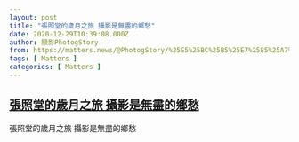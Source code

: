 ```yaml
---
layout: post
title: "張照堂的歲月之旅 攝影是無盡的鄉愁"
date: 2020-12-29T10:39:08.000Z
author: 顯影PhotogStory
from: https://matters.news/@PhotogStory/%25E5%25BC%25B5%25E7%2585%25A7%25E5%25A0%2582%25E7%259A%2584%25E6%25AD%25B2%25E6%259C%2588%25E4%25B9%258B%25E6%2597%2585-%25E6%2594%259D%25E5%25BD%25B1%25E6%2598%25AF%25E7%2584%25A1%25E7%259B%25A1%25E7%259A%2584%25E9%2584%2589%25E6%2584%2581-bafyreifipwgr47u3plvc7q6yqbfo6s44r3x5qj7a5b7fbjuzy7np7yabma
tags: [ Matters ]
categories: [ Matters ]
---
```

<!--1609238348000-->
[張照堂的歲月之旅 攝影是無盡的鄉愁](https://matters.news/@PhotogStory/%25E5%25BC%25B5%25E7%2585%25A7%25E5%25A0%2582%25E7%259A%2584%25E6%25AD%25B2%25E6%259C%2588%25E4%25B9%258B%25E6%2597%2585-%25E6%2594%259D%25E5%25BD%25B1%25E6%2598%25AF%25E7%2584%25A1%25E7%259B%25A1%25E7%259A%2584%25E9%2584%2589%25E6%2584%2581-bafyreifipwgr47u3plvc7q6yqbfo6s44r3x5qj7a5b7fbjuzy7np7yabma)
------

<div>
張照堂的歲月之旅 攝影是無盡的鄉愁
</div>
